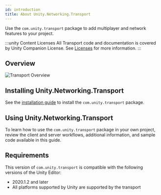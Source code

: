 ```yaml
---
id: introduction
title: About Unity.Networking.Transport
---
```


Use the `com.unity.transport` package to add multiplayer and network features to your project.

:::unity Content Licenses
All Transport code and documentation is covered by Unity Companion License. See [Licenses](/community/license) for more information.
:::

## Overview

![Transport Overview](/img/transport/layercake.png)

## Installing Unity.Networking.Transport

See the [installation guide](install.md) to install the `com.unity.transport` package.

## Using Unity.Networking.Transport

To learn how to use the `com.unity.transport` package in your own project, review the client and server workflows, additional information, and sample code available in this guide.

##  Requirements

This version of `com.unity.transport` is compatible with the following versions of the Unity Editor:

* 2020.1.2 and later
* All platforms supported by Unity are supported by the transport